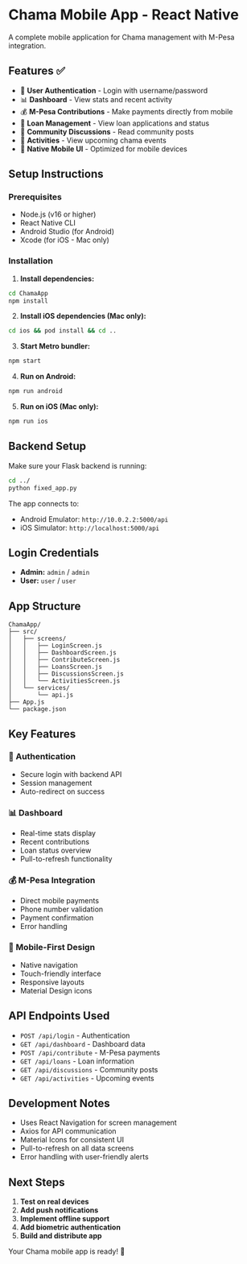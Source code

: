 # Chama Mobile App - React Native

A complete mobile application for Chama management with M-Pesa integration.

## Features ✅

- 🔐 **User Authentication** - Login with username/password
- 📊 **Dashboard** - View stats and recent activity
- 💰 **M-Pesa Contributions** - Make payments directly from mobile
- 🏦 **Loan Management** - View loan applications and status
- 💬 **Community Discussions** - Read community posts
- 📅 **Activities** - View upcoming chama events
- 📱 **Native Mobile UI** - Optimized for mobile devices

## Setup Instructions

### Prerequisites
- Node.js (v16 or higher)
- React Native CLI
- Android Studio (for Android)
- Xcode (for iOS - Mac only)

### Installation

1. **Install dependencies:**
```bash
cd ChamaApp
npm install
```

2. **Install iOS dependencies (Mac only):**
```bash
cd ios && pod install && cd ..
```

3. **Start Metro bundler:**
```bash
npm start
```

4. **Run on Android:**
```bash
npm run android
```

5. **Run on iOS (Mac only):**
```bash
npm run ios
```

## Backend Setup

Make sure your Flask backend is running:
```bash
cd ../
python fixed_app.py
```

The app connects to:
- Android Emulator: `http://10.0.2.2:5000/api`
- iOS Simulator: `http://localhost:5000/api`

## Login Credentials

- **Admin:** `admin` / `admin`
- **User:** `user` / `user`

## App Structure

```
ChamaApp/
├── src/
│   ├── screens/
│   │   ├── LoginScreen.js
│   │   ├── DashboardScreen.js
│   │   ├── ContributeScreen.js
│   │   ├── LoansScreen.js
│   │   ├── DiscussionsScreen.js
│   │   └── ActivitiesScreen.js
│   └── services/
│       └── api.js
├── App.js
└── package.json
```

## Key Features

### 🔐 Authentication
- Secure login with backend API
- Session management
- Auto-redirect on success

### 📊 Dashboard
- Real-time stats display
- Recent contributions
- Loan status overview
- Pull-to-refresh functionality

### 💰 M-Pesa Integration
- Direct mobile payments
- Phone number validation
- Payment confirmation
- Error handling

### 📱 Mobile-First Design
- Native navigation
- Touch-friendly interface
- Responsive layouts
- Material Design icons

## API Endpoints Used

- `POST /api/login` - Authentication
- `GET /api/dashboard` - Dashboard data
- `POST /api/contribute` - M-Pesa payments
- `GET /api/loans` - Loan information
- `GET /api/discussions` - Community posts
- `GET /api/activities` - Upcoming events

## Development Notes

- Uses React Navigation for screen management
- Axios for API communication
- Material Icons for consistent UI
- Pull-to-refresh on all data screens
- Error handling with user-friendly alerts

## Next Steps

1. **Test on real devices**
2. **Add push notifications**
3. **Implement offline support**
4. **Add biometric authentication**
5. **Build and distribute app**

Your Chama mobile app is ready! 🚀